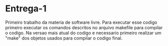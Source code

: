 # Entrega-1
Primeiro trabalho da materia de software livre.
Para executar esse codigo primeiro executar os comandos descritos no arquivo makefile para compilar o codigo. Na versao mais atual do codigo e necessario primeiro realizar um "make" dos 
objetos usados para compilar o codigo final.
